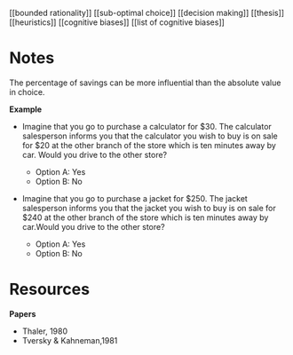 [[bounded rationality]]
[[sub-optimal choice]]
[[decision making]]
[[thesis]]
[[heuristics]]
[[cognitive biases]]
[[list of cognitive biases]]

# Notes
The percentage of savings can be more influential than the absolute value in choice.

**Example**
- Imagine that you go to purchase a calculator for $30. The calculator salesperson informs you that the calculator you wish to buy is on sale for $20 at the other branch of the store which is ten minutes away by car. Would you drive to the other store? 
	- Option A: Yes
	- Option B: No
	
- Imagine  that  you  go  to  purchase  a  jacket  for $250.  The  jacket salesperson informs you that the jacket you wish to buy is on sale for $240 at the other branch of the store which is ten minutes away by car.Would you drive to the other store?
	- Option A: Yes 
	- Option B: No
	
# Resources
**Papers**
- Thaler, 1980
- Tversky & Kahneman,1981